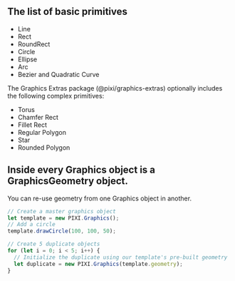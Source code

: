 ## The list of basic primitives
- Line
- Rect
- RoundRect
- Circle
- Ellipse
- Arc
- Bezier and Quadratic Curve


The Graphics Extras package (@pixi/graphics-extras) optionally includes the following complex primitives:
- Torus
- Chamfer Rect
- Fillet Rect
- Regular Polygon
- Star
- Rounded Polygon

## Inside every Graphics object is a GraphicsGeometry object.
You can re-use geometry from one Graphics object in another.
```js
// Create a master graphics object
let template = new PIXI.Graphics();
// Add a circle
template.drawCircle(100, 100, 50);

// Create 5 duplicate objects
for (let i = 0; i < 5; i++) {
  // Initialize the duplicate using our template's pre-built geometry
  let duplicate = new PIXI.Graphics(template.geometry);
}
```